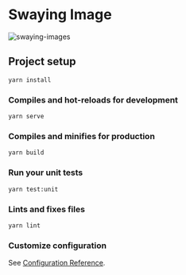 # Swaying Image
![swaying-images](https://user-images.githubusercontent.com/17586662/86504346-407eab80-bdf2-11ea-88d2-fdc0a584179b.gif)

## Project setup
```
yarn install
```

### Compiles and hot-reloads for development
```
yarn serve
```

### Compiles and minifies for production
```
yarn build
```

### Run your unit tests
```
yarn test:unit
```

### Lints and fixes files
```
yarn lint
```

### Customize configuration
See [Configuration Reference](https://cli.vuejs.org/config/).
